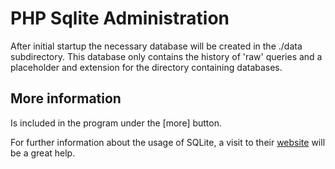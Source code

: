 PHP Sqlite Administration
=========================

After initial startup the necessary database will be created in the ./data subdirectory. 
This database only contains the history of 'raw' queries and a placeholder and extension
for the directory containing databases.

More information
----------------

Is included in the program under the [more] button.

For further information about the usage of SQLite, a visit to their [website](http://www.sqlite.org) 
will be a great help.